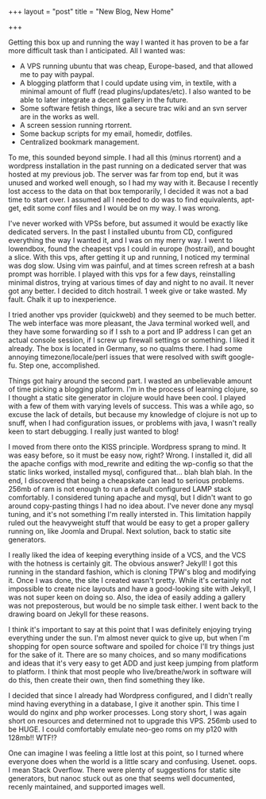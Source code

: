 +++
layout = "post"
title = "New Blog, New Home"

+++

Getting this box up and running the way I wanted it has proven to be a far more difficult task than I anticipated. All I wanted was:

* A VPS running ubuntu that was cheap, Europe-based, and that allowed me to pay with paypal.
* A blogging platform that I could update using vim, in textile, with a minimal amount of fluff (read plugins/updates/etc). I also wanted to be able to later integrate a decent gallery in the future.
* Some software fetish things, like a secure trac wiki and an svn server are in the works as well.
* A screen session running rtorrent.
* Some backup scripts for my email, homedir, dotfiles.
* Centralized bookmark management. 

To me, this sounded beyond simple. I had all this (minus rtorrent) and a wordpress installation in the past running on a dedicated server that was hosted at my previous job. The server was far from top end, but it was unused and worked well enough, so I had my way with it. Because I recently lost access to the data on that box temporarily, I decided it was not a bad time to start over. I assumed all I needed to do was to find equivalents, apt-get, edit some conf files and I would be on my way. I was wrong. 

I've never worked with VPSs before, but assumed it would be exactly like dedicated servers. In the past I installed ubuntu from CD, configured everything the way I wanted it, and I was on my merry way. I went to lowendbox, found the cheapest vps I could in europe (hostrail), and bought a slice. With this vps, after getting it up and running, I noticed my terminal was dog slow. Using vim was painful, and at times screen refresh at a bash prompt was horrible. I played with this vps for a few days, reinstalling minimal distros, trying at various times of day and night to no avail. It never got any better. I decided to ditch hostrail. 1 week give or take wasted. My fault. Chalk it up to inexperience. 

I tried another vps provider (quickweb) and they seemed to be much better. The web interface was more pleasant, the Java terminal worked well, and they have some forwarding so if I ssh to a port and IP address I can get an actual console session, if I screw up firewall settings or something. I liked it already. The box is located in Germany, so no qualms there. I had some annoying timezone/locale/perl issues that were resolved with swift google-fu. Step one, accomplished.

Things got hairy around the second part. I wasted an unbelievable amount of time picking a blogging platform. I'm in the process of learning clojure, so I thought a static site generator in clojure would have been cool. I played with a few of them with varying levels of success. This was a while ago, so excuse the lack of details, but because my knowledge of clojure is not up to snuff, when I had configuration issues, or problems with java, I wasn't really keen to start debugging. I really just wanted to blog! 

I moved from there onto the KISS principle. Wordpress sprang to mind. It was easy before, so it must be easy now, right? Wrong. I installed it, did all the apache configs with mod_rewrite and editing the wp-config so that the static links worked, installed mysql, configured that... blah blah blah. In the end, I discovered that being a cheapskate can lead to serious problems. 256mb of ram is not enough to run a default configured LAMP stack comfortably. I considered tuning apache and mysql, but I didn't want to go around copy-pasting things I had no idea about. I've never done any mysql tuning, and it's not something I'm really intersted in. This limitation happily ruled out the heavyweight stuff that would be easy to get a proper gallery running on, like Joomla and Drupal. Next solution, back to static site generators.

I really liked the idea of keeping everything inside of a VCS, and the VCS with the hotness is certainly git. The obvious answer? Jekyll! I got this running in the standard fashion, which is cloning TPW's blog and modifying it. Once I was done, the site I created wasn't pretty. While it's certainly not impossible to create nice layouts and have a good-looking site with Jekyll, I was not super keen on doing so. Also, the idea of easily adding a gallery was not preposterous, but would be no simple task either. I went back to the drawing board on Jekyll for these reasons.

I think it's important to say at this point that I was definitely enjoying trying everything under the sun. I'm almost never quick to give up, but when I'm shopping for open source software and spoiled for choice I'll try things just for the sake of it. There are so many choices, and so many modifications and ideas that it's very easy to get ADD and just keep jumping from platform to platform. I think that most people who live/breathe/work in software will do this, then create their own,
then find something they like. 

I decided that since I already had Wordpress configured, and I didn't really mind having everything in a database, I give it another spin. This time I would do nginx and php worker processes. Long story short, I was again short on resources and determined not to upgrade this VPS. 256mb used to be HUGE. I could comfortably emulate neo-geo roms on my p120 with 128mb!! WTF!? </joke>

One can imagine I was feeling a little lost at this point, so I turned where everyone does when the world is a little scary and confusing. Usenet. oops. I mean Stack Overflow. There were plenty of suggestions for static site generators, but nanoc stuck out as one that seems well documented, recenly maintained, and supported images well. 
